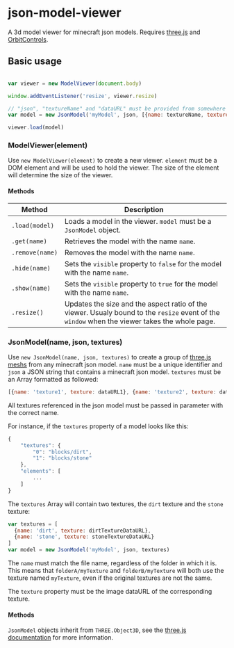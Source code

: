 # json-model-viewer

A 3d model viewer for minecraft json models. Requires [three.js](https://github.com/mrdoob/three.js/) and [OrbitControls](https://github.com/mrdoob/three.js/blob/master/examples/js/controls/OrbitControls.js).

## Basic usage

```javascript

var viewer = new ModelViewer(document.body)

window.addEventListener('resize', viewer.resize)

// "json", "textureName" and "dataURL" must be provided from somewhere else
var model = new JsonModel('myModel', json, [{name: textureName, texture: dataURL}])

viewer.load(model)
```

### ModelViewer(element)

Use `new ModelViewer(element)` to create a new viewer. `element` must be a DOM element and will be used to hold the viewer. The size of the element will determine the size of the viewer.

#### Methods

Method          | Description
--------------- | ---------------------------------------------------------------------------------------------------------------------------------------------
`.load(model)`  | Loads a model in the viewer. `model` must be a `JsonModel` object.
`.get(name)`    | Retrieves the model with the name `name`.
`.remove(name)` | Removes the model with the name `name`.
`.hide(name)`   | Sets the `visible` property to `false` for the model with the name `name`.
`.show(name)`   | Sets the `visible` property to `true` for the model with the name `name`.
`.resize()`     | Updates the size and the aspect ratio of the viewer. Usualy bound to the `resize` event of the `window` when the viewer takes the whole page.

### JsonModel(name, json, textures)

Use `new JsonModel(name, json, textures)` to create a group of [three.js meshs](http://threejs.org/docs/index.html#Reference/Objects/Mesh) from any minecraft json model. `name` must be a unique identifier and `json` a JSON string that contains a minecraft json model. `textures` must be an Array formatted as followed:

```javascript
[{name: 'texture1', texture: dataURL1}, {name: 'texture2', texture: dataURL2}, ...]
```

All textures referenced in the json model must be passed in parameter with the correct name.

For instance, if the `textures` property of a model looks like this:

```javascript
{
    "textures": {
        "0": "blocks/dirt",
        "1": "blocks/stone"
    },
    "elements": [
        ...
    ]
}
```

The `textures` Array will contain two textures, the `dirt` texture and the `stone` texture:

```javascript
var textures = [
  {name: 'dirt', texture: dirtTextureDataURL},
  {name: 'stone', texture: stoneTextureDataURL}
]
var model = new JsonModel('myModel', json, textures)
```

The `name` must match the file name, regardless of the folder in which it is. This means that `folderA/myTexture` and `folderB/myTexture` will both use the texture named `myTexture`, even if the original textures are not the same.

The `texture` property must be the image dataURL of the corresponding texture.

#### Methods

`JsonModel` objects inherit from `THREE.Object3D`, see the [three.js documentation](http://threejs.org/docs/index.html#Reference/Core/Object3D) for more information.
